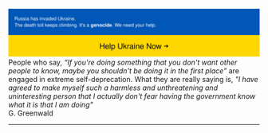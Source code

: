 [![Stand With Ukraine](https://raw.githubusercontent.com/vshymanskyy/StandWithUkraine/main/banner2-direct.svg)](https://stand-with-ukraine.pp.ua)
<br>
People who say, <i>“If you're doing something that you don't want other people to know, maybe you shouldn't be doing it in the first place”</i> are engaged in extreme self-deprecation. What they are really saying is, <i>"I have agreed to make myself such a harmless and unthreatening and uninteresting person that I actually don't fear having the government know what it is that I am doing"</i><br>
G. Greenwald
<hr>
